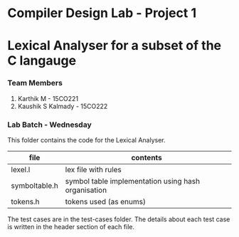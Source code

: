 Compiler Design Lab - Project 1
===============================

# Lexical Analyser for a subset of the C langauge

### Team Members
 1. Karthik M - 15CO221
 2. Kaushik S Kalmady - 15CO222

### Lab Batch - Wednesday

This folder contains the code for the Lexical Analyser.

|file|contents|
|----|--------|
|lexel.l|lex file with rules|
|symboltable.h|symbol table implementation using hash organisation|
|tokens.h| tokens used (as enums)|

The test cases are in the test-cases folder.
The details about each test case is written in the header section of each file.

